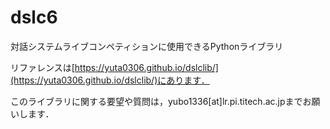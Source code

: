 # dslc6
対話システムライブコンペティションに使用できるPythonライブラリ

リファレンスは[https://yuta0306.github.io/dslclib/](https://yuta0306.github.io/dslclib/)にあります．

このライブラリに関する要望や質問は，yubo1336[at]lr.pi.titech.ac.jpまでお願いします．
